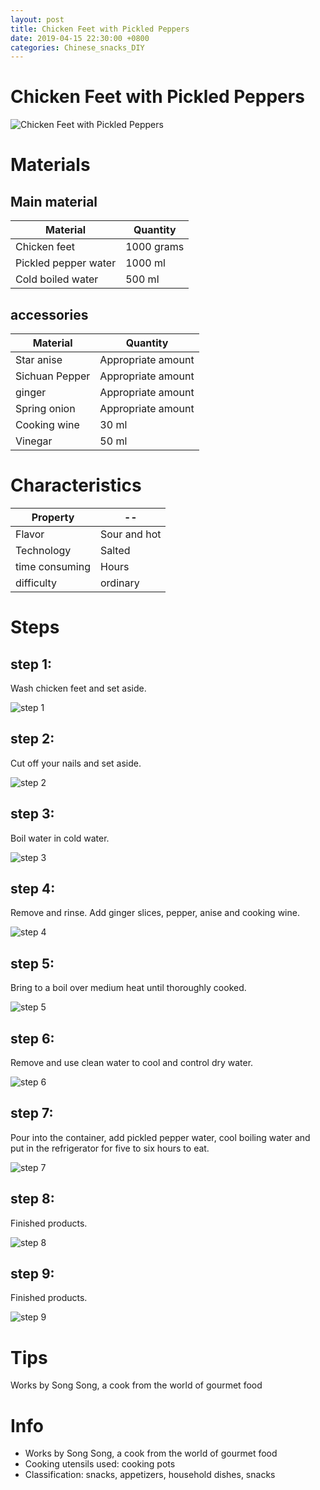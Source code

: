 ```yaml
---
layout: post
title: Chicken Feet with Pickled Peppers
date: 2019-04-15 22:30:00 +0800
categories: Chinese_snacks_DIY
---
```


# Chicken Feet with Pickled Peppers

![Chicken Feet with Pickled Peppers]({{site.baseurl}}/img/411251/411251.jpg)

# Materials


## Main material

Material|Quantity
--|--
Chicken feet|1000 grams
Pickled pepper water|1000 ml
Cold boiled water|500 ml

## accessories

Material|Quantity
--|--
Star anise|Appropriate amount
Sichuan Pepper|Appropriate amount
ginger|Appropriate amount
Spring onion|Appropriate amount
Cooking wine|30 ml
Vinegar|50 ml

# Characteristics

Property|--
--|--
Flavor|Sour and hot
Technology|Salted
time consuming|Hours
difficulty|ordinary

# Steps

## step 1:

Wash chicken feet and set aside.

![step 1]({{site.baseurl}}/img/411251/1.jpg)

## step 2:

Cut off your nails and set aside.

![step 2]({{site.baseurl}}/img/411251/2.jpg)

## step 3:

Boil water in cold water.

![step 3]({{site.baseurl}}/img/411251/3.jpg)

## step 4:

Remove and rinse. Add ginger slices, pepper, anise and cooking wine.

![step 4]({{site.baseurl}}/img/411251/4.jpg)

## step 5:

Bring to a boil over medium heat until thoroughly cooked.

![step 5]({{site.baseurl}}/img/411251/5.jpg)

## step 6:

Remove and use clean water to cool and control dry water.

![step 6]({{site.baseurl}}/img/411251/6.jpg)

## step 7:

Pour into the container, add pickled pepper water, cool boiling water and put in the refrigerator for five to six hours to eat.

![step 7]({{site.baseurl}}/img/411251/7.jpg)

## step 8:

Finished products.

![step 8]({{site.baseurl}}/img/411251/8.jpg)

## step 9:

Finished products.

![step 9]({{site.baseurl}}/img/411251/9.jpg)

# Tips

Works by Song Song, a cook from the world of gourmet food

# Info

- Works by Song Song, a cook from the world of gourmet food
- Cooking utensils used: cooking pots
- Classification: snacks, appetizers, household dishes, snacks